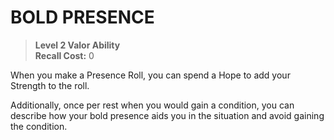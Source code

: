 # BOLD PRESENCE

> **Level 2 Valor Ability**  
> **Recall Cost:** 0

When you make a Presence Roll, you can spend a Hope to add your Strength to the roll.

Additionally, once per rest when you would gain a condition, you can describe how your bold presence aids you in the situation and avoid gaining the condition.